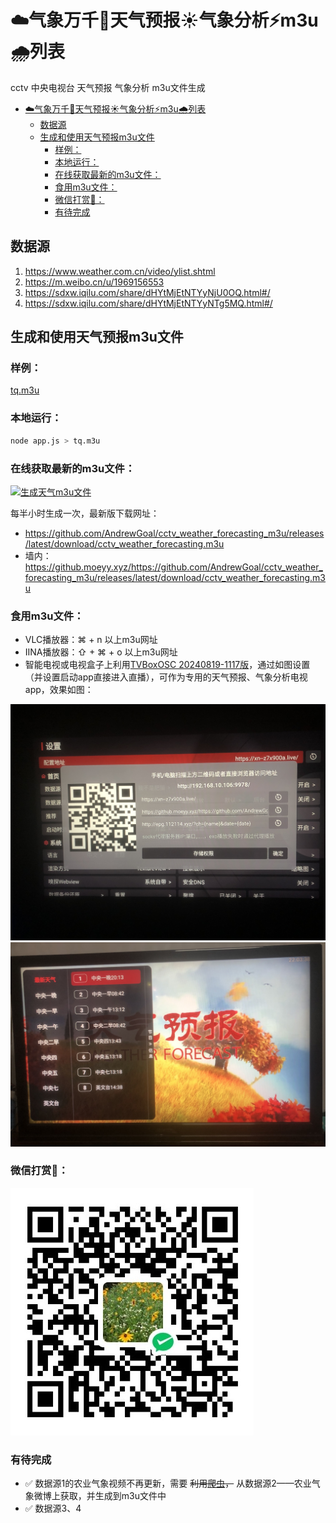 # ☁️气象万千🌈天气预报☀️气象分析⚡️m3u🌧️列表
cctv 中央电视台 天气预报 气象分析 m3u文件生成

- [☁️气象万千🌈天气预报☀️气象分析⚡️m3u🌧️列表](#️气象万千天气预报️气象分析️m3u️列表)
  - [数据源](#数据源)
  - [生成和使用天气预报m3u文件](#生成和使用天气预报m3u文件)
    - [样例：](#样例)
    - [本地运行：](#本地运行)
    - [在线获取最新的m3u文件：](#在线获取最新的m3u文件)
    - [食用m3u文件：](#食用m3u文件)
    - [微信打赏🙏：](#微信打赏)
    - [有待完成](#有待完成)


## 数据源
1. https://www.weather.com.cn/video/ylist.shtml
2. https://m.weibo.cn/u/1969156553
3. https://sdxw.iqilu.com/share/dHYtMjEtNTYyNjU0OQ.html#/
4. https://sdxw.iqilu.com/share/dHYtMjEtNTYyNTg5MQ.html#/

## 生成和使用天气预报m3u文件

### 样例：
[tq.m3u](tq.m3u)

### 本地运行：
```bash
node app.js > tq.m3u
```

### 在线获取最新的m3u文件：

[![生成天气m3u文件](https://github.com/AndrewGoal/cctv_weather_forecasting_m3u/actions/workflows/main.yml/badge.svg)](https://github.com/AndrewGoal/cctv_weather_forecasting_m3u/actions/workflows/main.yml)

每半小时生成一次，最新版下载网址：

- https://github.com/AndrewGoal/cctv_weather_forecasting_m3u/releases/latest/download/cctv_weather_forecasting.m3u
- 墙内：https://github.moeyy.xyz/https://github.com/AndrewGoal/cctv_weather_forecasting_m3u/releases/latest/download/cctv_weather_forecasting.m3u

### 食用m3u文件：
- VLC播放器：⌘ + n 以上m3u网址
- IINA播放器：⇧ + ⌘ + o 以上m3u网址
- 智能电视或电视盒子上利用[TVBoxOSC 20240819-1117版](https://github.com/o0HalfLife0o/TVBoxOSC/releases/tag/20240819-1117)，通过如图设置（并设置启动app直接进入直播），可作为专用的天气预报、气象分析电视app，效果如图：

![设置](tvset.jpeg)
![效果](tv.jpeg)

### 微信打赏🙏：
![微信打赏](wxds.JPG)

### 有待完成
- ✅ 数据源1的农业气象视频不再更新，需要 ~~利用[爬虫](https://github.com/dataabc/weibo-crawler)，~~ 从数据源2——农业气象微博上获取，并生成到m3u文件中
- ✅ 数据源3、4
